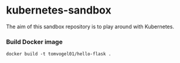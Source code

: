 # kubernetes-sandbox

The aim of this sandbox repository is to play around with Kubernetes.

### Build Docker image

```docker build -t tomvogel01/hello-flask .```
